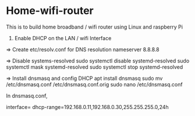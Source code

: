 # Home-wifi-router
This is to build home broadband / wifi router using Linux and raspberry Pi 


1. Enable DHCP on the LAN / wifi Interface


=> Create etc/resolv.conf for DNS resolution 
nameserver 8.8.8.8

=> Disable systems-resolved 
sudo systemctl disable systemd-resolved
sudo systemctl mask systemd-resolved
sudo systemctl stop systemd-resolved

=> Install dnsmasq and config DHCP
apt install dnsmasq 
sudo mv /etc/dnsmasq.conf /etc/dnsmasq.conf.orig
sudo nano /etc/dnsmasq.conf

In dnsmasq.conf, 

interface=<the interface that DHCP to be enabled>
  dhcp-range=192.168.0.11,192.168.0.30,255.255.255.0,24h
